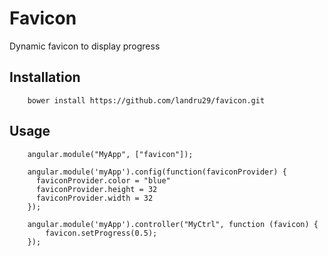 # Favicon

Dynamic favicon to display progress

## Installation
```
    bower install https://github.com/landru29/favicon.git
```

## Usage

```
    angular.module("MyApp", ["favicon"]);

    angular.module('myApp').config(function(faviconProvider) {
      faviconProvider.color = "blue"
      faviconProvider.height = 32
      faviconProvider.width = 32
    });

    angular.module('myApp').controller("MyCtrl", function (favicon) {
        favicon.setProgress(0.5);
    });
```
